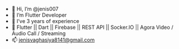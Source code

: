 - 👋 Hi, I’m @jenis007
- 👀 I’m Flutter Developer
- 🌱 I’ve 3 years of experience
- 💞️ Flutter || Dart || Firebase || REST API || Socker.IO || Agora Video / Audio Call / Streaming
- 📫 jenisvaghasiya8141@gmail.com

<!---
jenis007/jenis007 is a ✨ special ✨ repository because its `README.md` (this file) appears on your GitHub profile.
You can click the Preview link to take a look at your changes.
--->
